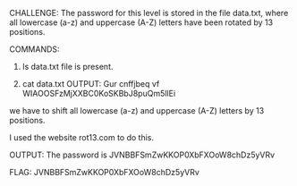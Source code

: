 CHALLENGE: The password for this level is stored in the file data.txt, where all lowercase (a-z) and uppercase (A-Z) letters have been rotated by 13 positions.

COMMANDS: 
1. ls
data.txt file is present.

2. cat data.txt
OUTPUT: Gur cnffjbeq vf WIAOOSFzMjXXBC0KoSKBbJ8puQm5lIEi

we have to shift all lowercase (a-z) and uppercase (A-Z) letters by 13 positions.

I used the website rot13.com to do this.

OUTPUT: The password is JVNBBFSmZwKKOP0XbFXOoW8chDz5yVRv

FLAG: JVNBBFSmZwKKOP0XbFXOoW8chDz5yVRv